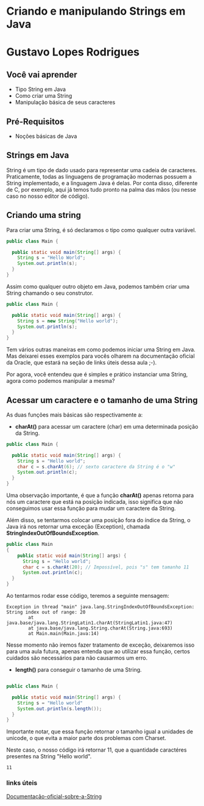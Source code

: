 # Criando e manipulando Strings em Java

# Gustavo Lopes Rodrigues 

## Você vai aprender

- Tipo String em Java
- Como criar uma String
- Manipulação básica de seus caracteres

## Pré-Requisitos

- Noções básicas de Java

## Strings em Java

String é um tipo de dado usado para representar uma cadeia de caracteres. Praticamente, todas
as linguagens de programação modernas possuem a String implementado, e a linguagem Java é delas.
Por conta disso, diferente de C, por exemplo, aqui já temos tudo pronto na 
palma das mãos (ou nesse caso no nosso editor de código).

## Criando uma string

Para criar uma String, é só declaramos o tipo como qualquer outra variável.

```java
public class Main {

  public static void main(String[] args) {
    String s = "Hello World";
    System.out.println(s);
  }
}
```

Assim como qualquer outro objeto em Java, podemos também criar uma String chamando o seu construtor.

```java
public class Main {

  public static void main(String[] args) {
    String s = new String("Hello world");
    System.out.println(s);
  }
}
```
Tem vários outras maneiras em como podemos iniciar uma String em Java. Mas deixarei esses exemplos para
vocês olharem na documentação oficial da Oracle, que estará na seção de links úteis dessa aula ;-).

Por agora, você entendeu que é simples e prático instanciar uma String, agora como podemos manipular a mesma?

## Acessar um caractere e o tamanho de uma String

As duas funções mais básicas são respectivamente a:

* **charAt()** para acessar um caractere (char) em uma determinada posição da String. 

```java
public class Main {

  public static void main(String[] args) {
    String s = "Hello world";
    char c = s.charAt(6); // sexto caractere da String é o "w"
    System.out.println(c);
  }
}
```

Uma observação importante, é que a função **charAt()** apenas retorna para nós um caractere que está na 
posição indicada, isso significa que não conseguimos usar essa função para mudar um caractere da String.

Além disso, se tentarmos colocar uma posição fora do índice da String, o Java irá nos retornar uma exceção (Exception), chamada
**StringIndexOutOfBoundsException**.

```java
public class Main
{
	public static void main(String[] args) {
      String s = "Hello world";
      char c = s.charAt(20); // Impossível, pois "s" tem tamanho 11
      System.out.println(c);
  }
}
```

Ao tentarmos rodar esse código, teremos a seguinte mensagem:
```
Exception in thread "main" java.lang.StringIndexOutOfBoundsException: String index out of range: 20
        at java.base/java.lang.StringLatin1.charAt(StringLatin1.java:47)
        at java.base/java.lang.String.charAt(String.java:693)
        at Main.main(Main.java:14)
``` 

Nesse momento não iremos fazer tratamento de exceção, deixaremos isso para uma aula futura, apenas entenda que ao utilizar
essa função, certos cuidados são necessários para não causarmos um erro.

* **length()** para conseguir o tamanho de uma String.
```java

public class Main {

  public static void main(String[] args) {
    String s = "Hello world"
    System.out.println(s.length());
  }
}
```

Importante notar, que essa função retornar o tamanho igual a unidades de unicode, o que evita a maior parte dos problemas com Charset.

Neste caso, o nosso código irá retornar 11, que a quantidade caractéres presentes na String "Hello world".
``` 
11
```

### links úteis

[Documentação-oficial-sobre-a-String](https://docs.oracle.com/javase/7/docs/api/java/lang/String.html)
